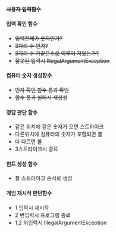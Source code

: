 #### ~~사용자 입력함수~~

#### 입력 확인 함수

- ~~입력전체가 숫자인가?~~
- ~~3자리 수 인가?~~
- ~~3자리 수 가같은수로 이루어 져있는가?~~
- ~~잘못된 입력시 IllegalArgumentException~~

#### 컴퓨터 숫자 생성함수

- ~~인자 확인 함수 통과 확인~~
- ~~함수 통과 실패시 재생성~~

#### 정답 판단 함수

- 같은 위치에 같은 숫자가 오면 스트라이크
- 다른위치에 컴퓨터의 숫자가 포함되면 볼
- 다 다르면 볼
- 3스트라이크시 종료

#### 힌트 생성 함수

- 볼 스트라이크 순서로 생성

#### 게임 재시작 판단함수

- 1 입력시 재시작
- 2 번입력시 프로그램 종료
- 1,2 외입력시 IllegalArgumentException
